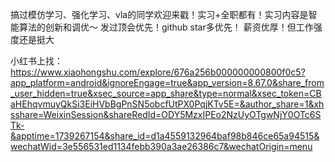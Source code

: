 搞过模仿学习、强化学习、vla的同学欢迎来戳！实习+全职都有！实习内容是智能算法的创新和调优～
发过顶会优先！github star多优先！
薪资优厚！但工作强度还是挺大

小红书上找：https://www.xiaohongshu.com/explore/676a256b000000000800f0c5?app_platform=android&ignoreEngage=true&app_version=8.67.0&share_from_user_hidden=true&xsec_source=app_share&type=normal&xsec_token=CBaHEhqvmuyQkSi3EiHVbBgPnSN5obcfUtPX0PqjKTv5E=&author_share=1&xhsshare=WeixinSession&shareRedId=ODY5MzxIPEo2NzUyOTgwNjY0OTc6STk-&apptime=1739267154&share_id=d1a4559132964baf98b846ce65a94515&wechatWid=3e556531ed1134febb390a3ae26386c7&wechatOrigin=menu
